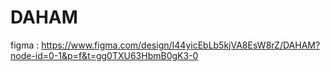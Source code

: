 # DAHAM

figma : https://www.figma.com/design/I44yicEbLb5kjVA8EsW8rZ/DAHAM?node-id=0-1&p=f&t=gg0TXU63HbmB0gK3-0
